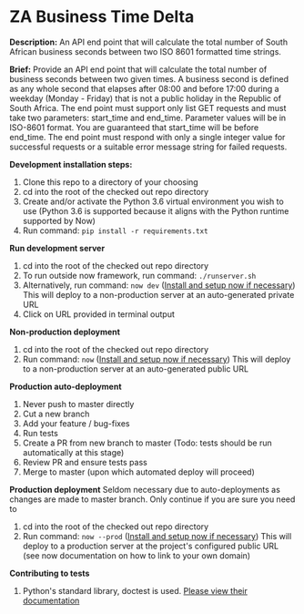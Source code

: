 # ZA Business Time Delta

**Description:**
An API end point that will calculate the total number of South African business seconds between two ISO 8601 formatted
time strings.

**Brief:**
Provide an API end point that will calculate the total number of business seconds between two given times. A business
second is defined as any whole second that elapses after 08:00 and before 17:00 during a weekday (Monday - Friday) that
is not a public holiday in the Republic of South Africa. The end point must support only list GET requests and must take
two parameters: start_time and end_time. Parameter values will be in ISO-8601 format. You are guaranteed that start_time
will be before end_time. The end point must respond with only a single integer value for successful requests or a
suitable error message string for failed requests.

**Development installation steps:**
1. Clone this repo to a directory of your choosing
1. cd into the root of the checked out repo directory
1. Create and/or activate the Python 3.6 virtual environment you wish to use (Python 3.6 is supported because it aligns
   with the Python runtime supported by Now)
1. Run command: `pip install -r requirements.txt`

**Run development server**
1. cd into the root of the checked out repo directory
1. To run outside now framework, run command: `./runserver.sh`
1. Alternatively, run command: `now dev` ([Install and setup now if necessary](https://zeit.co/download))
   This will deploy to a non-production server at an auto-generated private URL
1. Click on URL provided in terminal output

**Non-production deployment**
1. cd into the root of the checked out repo directory
1. Run command: `now` ([Install and setup now if necessary](https://zeit.co/download))
   This will deploy to a non-production server at an auto-generated public URL

**Production auto-deployment**
1. Never push to master directly
1. Cut a new branch
1. Add your feature / bug-fixes
1. Run tests
1. Create a PR from new branch to master (Todo: tests should be run automatically at this stage)
1. Review PR and ensure tests pass
1. Merge to master (upon which automated deploy will proceed)

**Production deployment**
Seldom necessary due to auto-deployments as changes are made to master branch. Only continue if you are sure you need to
1. cd into the root of the checked out repo directory
1. Run command: `now --prod` ([Install and setup now if necessary](https://zeit.co/download))
   This will deploy to a production server at the project's configured public URL (see now documentation on how to link to your own domain)

**Contributing to tests**
1. Python's standard library, doctest is used. [Please view their documentation](https://docs.python.org/3.6/library/doctest.html)
